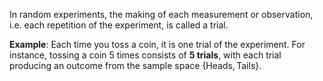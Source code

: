 In random experiments, the making of each measurement or observation, i.e. each repetition of the experiment, is called a trial.

**Example**: Each time you toss a coin, it is one trial of the experiment.
For instance, tossing a coin 5 times consists of **5 trials**, with each trial producing an outcome from the sample space $\{\text{Heads}, \text{Tails}\}$.